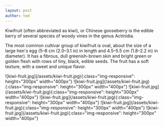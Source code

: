 ```yaml
---
layout: post
author: ted
---
```

Kiwifruit (often abbreviated as kiwi), or Chinese gooseberry is the edible
berry of several species of woody vines in the genus Actinidia.

The most common cultivar group of kiwifruit is oval, about the size of a large
hen's egg (5–8 cm (2.0–3.1 in) in length and 4.5–5.5 cm (1.8–2.2 in) in
diameter). It has a fibrous, dull greenish-brown skin and bright green or
golden flesh with rows of tiny, black, edible seeds. The fruit has a soft
texture, with a sweet and unique flavor.
<div></div>
![kiwi-fruit.jpg](/assets/kiwi-fruit.jpg){:class="img-responsive": height="300px" width="400px"}
![kiwi-fruit.jpg](/assets/kiwi-fruit.jpg){:class="img-responsive": height="300px" width="400px"}
![kiwi-fruit.jpg](/assets/kiwi-fruit.jpg){:class="img-responsive": height="300px" width="400px"}
![kiwi-fruit.jpg](/assets/kiwi-fruit.jpg){:class="img-responsive": height="300px" width="400px"}
![kiwi-fruit.jpg](/assets/kiwi-fruit.jpg){:class="img-responsive": height="300px" width="400px"}
![kiwi-fruit.jpg](/assets/kiwi-fruit.jpg){:class="img-responsive": height="300px" width="400px"}